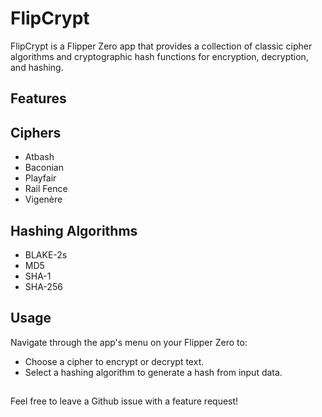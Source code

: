 # FlipCrypt

FlipCrypt is a Flipper Zero app that provides a collection of classic cipher algorithms and cryptographic hash functions for encryption, decryption, and hashing.

## Features

## Ciphers
- Atbash
- Baconian
- Playfair
- Rail Fence
- Vigenère

## Hashing Algorithms
- BLAKE-2s
- MD5
- SHA-1
- SHA-256

## Usage
Navigate through the app's menu on your Flipper Zero to:
- Choose a cipher to encrypt or decrypt text.
- Select a hashing algorithm to generate a hash from input data.

## 
Feel free to leave a Github issue with a feature request!
